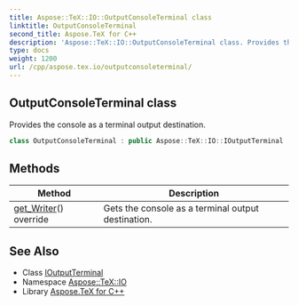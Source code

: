 ```yaml
---
title: Aspose::TeX::IO::OutputConsoleTerminal class
linktitle: OutputConsoleTerminal
second_title: Aspose.TeX for C++
description: 'Aspose::TeX::IO::OutputConsoleTerminal class. Provides the console as a terminal output destination in C++.'
type: docs
weight: 1200
url: /cpp/aspose.tex.io/outputconsoleterminal/
---
```

## OutputConsoleTerminal class


Provides the console as a terminal output destination.

```cpp
class OutputConsoleTerminal : public Aspose::TeX::IO::IOutputTerminal
```

## Methods

| Method | Description |
| --- | --- |
| [get_Writer](./get_writer/)() override | Gets the console as a terminal output destination. |
## See Also

* Class [IOutputTerminal](../ioutputterminal/)
* Namespace [Aspose::TeX::IO](../)
* Library [Aspose.TeX for C++](../../)
